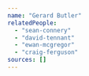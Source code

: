 ```yaml
---
name: "Gerard Butler"
relatedPeople:
  - "sean-connery"
  - "david-tennant"
  - "ewan-mcgregor"
  - "craig-ferguson"
sources: []
---
```


